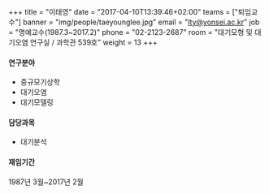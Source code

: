 +++
title = "이태영"
date = "2017-04-10T13:39:46+02:00"
teams = ["퇴임교수"]
banner = "img/people/taeyounglee.jpg"
email = "lty@yonsei.ac.kr"
job = "명예교수(1987.3~2017.2)"
phone = "02-2123-2687"
room = "대기모형 및 대기오염 연구실 / 과학관 539호"
weight = 13
+++

#### 연구분야
+ 중규모기상학
+ 대기오염
+ 대기모델링

#### 담당과목
+ 대기분석

#### 재임기간
1987년 3월~2017년 2월
